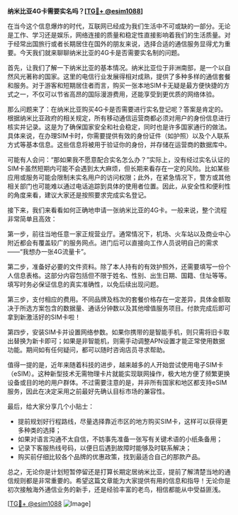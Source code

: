 **纳米比亚4G卡需要实名吗？[[TG💪+ @esim1088](https://t.me/s/esim1088)]**

在当今这个信息爆炸的时代，互联网已经成为我们生活中不可或缺的一部分。无论是工作、学习还是娱乐，网络连接的质量和稳定性直接影响着我们的生活质量。对于经常出国旅行或者长期居住在国外的朋友来说，选择合适的通信服务显得尤为重要。今天我们就来聊聊纳米比亚的4G卡是否需要实名制的问题。

首先，让我们了解一下纳米比亚的基本情况。纳米比亚位于非洲南部，是一个以自然风光著称的国家。这里的电信行业发展得相对成熟，提供了多种多样的通信套餐和服务。对于游客和短期居住者而言，购买一张本地SIM卡无疑是最方便快捷的方式之一，不仅可以节省高昂的国际漫游费用，还能享受到更优质的网络体验。

那么问题来了：在纳米比亚购买4G卡是否需要进行实名登记呢？答案是肯定的。根据纳米比亚政府的相关规定，所有移动通信运营商都必须对用户的身份信息进行核实并记录。这是为了确保国家安全和社会稳定，同时也是许多国家通行的做法。具体来说，在办理SIM卡时，你需要提供有效的身份证件（如护照）以及个人联系方式等基本信息。这些信息将被用于验证你的身份，并存储在运营商的数据库中。

可能有人会问：“那如果我不愿意配合实名怎么办？”实际上，没有经过实名认证的SIM卡虽然短期内可能不会遇到太大麻烦，但长期来看存在一定的风险。比如某些应用或服务可能会限制未实名用户的访问权限；此外，在紧急情况下，警方或其他相关部门也可能难以通过电话追踪到具体的使用者位置。因此，从安全性和便利性的角度来看，建议大家还是按照要求完成实名登记。

接下来，我们来看看如何正确地申请一张纳米比亚的4G卡。一般来说，整个流程非常简单且高效：

第一步，前往当地任意一家正规营业厅。通常情况下，机场、火车站以及商业中心附近都会有覆盖较广的服务网点。进门后可以直接向工作人员说明自己的需求——“我想办一张4G流量卡”。

第二步，准备好必要的文件资料。除了本人持有的有效护照外，还需要填写一份个人信息表格。这部分内容包括但不限于姓名、性别、出生日期、国籍、住址等等。填写时务必保证信息的真实准确性，以免后续出现问题。

第三步，支付相应的费用。不同品牌及档次的套餐价格存在一定差异，具体金额取决于所选方案包含的数据量、通话分钟数以及其他增值服务项目。付款完成后即可拿到新激活好的SIM卡啦！

第四步，安装SIM卡并设置网络参数。如果你携带的是智能手机，则只需将旧卡取出替换为新卡即可；如果是非智能机，则需手动调整APN设置才能正常使用数据功能。期间如有任何疑问，都可以随时咨询店员寻求帮助。

值得一提的是，近年来随着科技的进步，越来越多的人开始尝试使用电子SIM卡（eSIM）。这种新型技术无需物理卡片就能实现联网操作，极大地方便了频繁更换设备或目的地的用户群体。不过需要注意的是，并非所有国家和地区都支持eSIM服务，因此在决定采用之前最好先确认目标市场的兼容性。

最后，给大家分享几个小贴士：
- 提前规划好行程路线，尽量选择靠近市区的地方购买SIM卡，这样可以获得更多种类的选择；
- 如果对语言沟通不太自信，不妨事先准备一张写有关键术语的小纸条备用；
- 记录下客服热线号码，以便日后遇到故障时能够及时联系解决；
- 购买前仔细比较各个品牌的优惠政策，找到最适合自己的那款产品。

总之，无论你是计划短暂停留还是打算长期定居纳米比亚，提前了解清楚当地的通信规则都是非常重要的。希望这篇文章能为大家提供有用的信息和指导！无论你是初次接触海外通信业务的新手，还是经验丰富的老鸟，相信都能从中受益匪浅。

[[TG💪+ @esim1088](https://t.me/s/esim1088) ![Image](https://i.postimg.cc/4NQfJmqS/Snipaste-2025-05-13-00-14-12.png)]